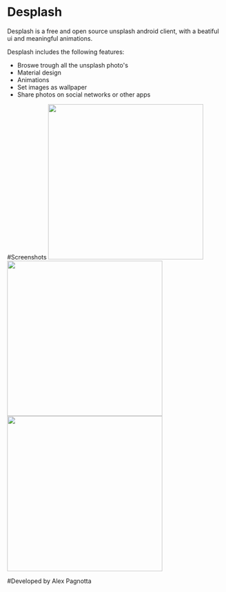 # Desplash

Desplash is a free and open source unsplash android client, with a beatiful ui and meaningful animations.

Desplash includes the following features:
* Broswe trough all the unsplash photo's
* Material design
* Animations
* Set images as wallpaper
* Share photos on social networks or other apps

#Screenshots
<img src="http://i.imgur.com/QgnD5nX.png" width="360" heigth="640">
<img src="http://i.imgur.com/1H620xj.png" width="360" heigth="640">
<img src="http://i.imgur.com/iROu2KF.png" width="360" heigth="640">

#Developed by Alex Pagnotta


